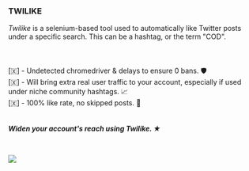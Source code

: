 ### TWILIKE ###

*Twilike* is a selenium-based tool used to automatically like Twitter posts under a specific search. This can be a hashtag, or the term "COD".<br>
<br><br><br>
[​🇽​] - Undetected chromedriver & delays to ensure 0 bans. 🛡️<br>
[​🇽​] - Will bring extra real user traffic to your account, especially if used under niche community hashtags. 📈<br>
[​🇽​] - 100% like rate, no skipped posts. 💯<br>
<br><br>
***Widen your account's reach using Twilike. ★***

<br>

![](https://i.imgur.com/GriFdvM.png)
